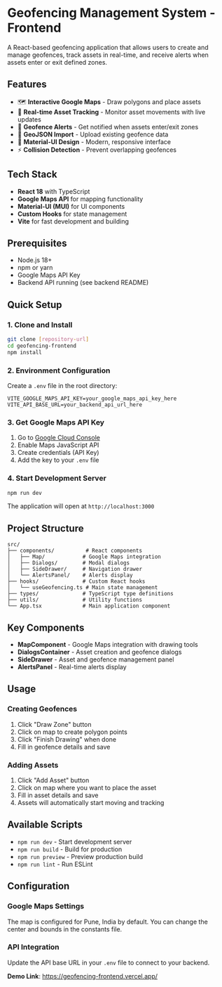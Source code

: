 # Geofencing Management System - Frontend

A React-based geofencing application that allows users to create and manage geofences, track assets in real-time, and receive alerts when assets enter or exit defined zones.

## Features

- 🗺️ **Interactive Google Maps** - Draw polygons and place assets
- 🎯 **Real-time Asset Tracking** - Monitor asset movements with live updates
- 🚨 **Geofence Alerts** - Get notified when assets enter/exit zones
- 📁 **GeoJSON Import** - Upload existing geofence data
- 🎨 **Material-UI Design** - Modern, responsive interface
- ⚡ **Collision Detection** - Prevent overlapping geofences

## Tech Stack

- **React 18** with TypeScript
- **Google Maps API** for mapping functionality
- **Material-UI (MUI)** for UI components
- **Custom Hooks** for state management
- **Vite** for fast development and building

## Prerequisites

- Node.js 18+ 
- npm or yarn
- Google Maps API Key
- Backend API running (see backend README)

## Quick Setup

### 1. Clone and Install
```bash
git clone [repository-url]
cd geofencing-frontend
npm install
```

### 2. Environment Configuration
Create a `.env` file in the root directory:
```env
VITE_GOOGLE_MAPS_API_KEY=your_google_maps_api_key_here
VITE_API_BASE_URL=your_backend_api_url_here
```

### 3. Get Google Maps API Key
1. Go to [Google Cloud Console](https://console.cloud.google.com/)
2. Enable Maps JavaScript API
3. Create credentials (API Key)
4. Add the key to your `.env` file

### 4. Start Development Server
```bash
npm run dev
```

The application will open at `http://localhost:3000`

## Project Structure

```
src/
├── components/          # React components
│   ├── Map/            # Google Maps integration
│   ├── Dialogs/        # Modal dialogs
│   ├── SideDrawer/     # Navigation drawer
│   └── AlertsPanel/    # Alerts display
├── hooks/              # Custom React hooks
│   └── useGeofencing.ts # Main state management
├── types/              # TypeScript type definitions
├── utils/              # Utility functions
└── App.tsx             # Main application component
```

## Key Components

- **MapComponent** - Google Maps integration with drawing tools
- **DialogsContainer** - Asset creation and geofence dialogs
- **SideDrawer** - Asset and geofence management panel
- **AlertsPanel** - Real-time alerts display

## Usage

### Creating Geofences
1. Click "Draw Zone" button
2. Click on map to create polygon points
3. Click "Finish Drawing" when done
4. Fill in geofence details and save

### Adding Assets
1. Click "Add Asset" button
2. Click on map where you want to place the asset
3. Fill in asset details and save
4. Assets will automatically start moving and tracking


## Available Scripts

- `npm run dev` - Start development server
- `npm run build` - Build for production
- `npm run preview` - Preview production build
- `npm run lint` - Run ESLint

## Configuration

### Google Maps Settings
The map is configured for Pune, India by default. You can change the center and bounds in the constants file.

### API Integration
Update the API base URL in your `.env` file to connect to your backend.

**Demo Link**: https://geofencing-frontend.vercel.app/